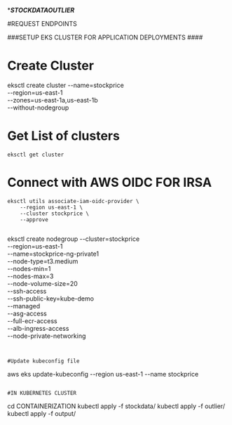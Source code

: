 ****STOCKDATAOUTLIER***

#REQUEST ENDPOINTS







###SETUP EKS CLUSTER FOR APPLICATION DEPLOYMENTS ####

# Create Cluster
eksctl create cluster --name=stockprice \
                      --region=us-east-1 \
                      --zones=us-east-1a,us-east-1b \
                      --without-nodegroup 

# Get List of clusters
```
eksctl get cluster     
```
# Connect with AWS OIDC FOR IRSA

```
eksctl utils associate-iam-oidc-provider \
    --region us-east-1 \
    --cluster stockprice \
    --approve


```
eksctl create nodegroup --cluster=stockprice \
                        --region=us-east-1 \
                        --name=stockprice-ng-private1 \
                        --node-type=t3.medium \
                        --nodes-min=1 \
                        --nodes-max=3 \
                        --node-volume-size=20 \
                        --ssh-access \
                        --ssh-public-key=kube-demo \
                        --managed \
                        --asg-access \
                        --full-ecr-access \
                        --alb-ingress-access \
                        --node-private-networking                       
```


#Update kubeconfig file 

```
aws eks update-kubeconfig --region us-east-1 --name stockprice
```

#IN KUBERNETES CLUSTER

```
cd CONTAINERIZATION
kubectl apply -f stockdata/
kubectl apply -f outlier/
kubectl apply -f output/
```

